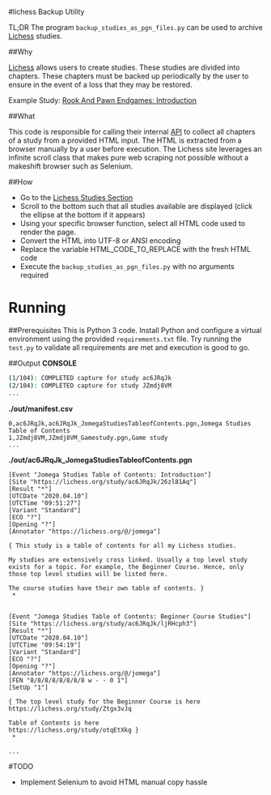 #lichess Backup Utility

TL;DR The program ```backup_studies_as_pgn_files.py``` can be used to archive [Lichess](https://lichess.org/) studies.

##Why

[Lichess](https://lichess.org/) allows users to create studies. These studies are divided into chapters. These chapters
must be backed up periodically by the user to ensure in the event of a loss that they may be restored.

Example Study: [Rook And Pawn Endgames: Introduction](https://lichess.org/study/dqCpuvFS)

##What

This code is responsible for calling their internal [API](https://lichess.org/api) to collect all chapters of a study from a provided HTML input. The HTML is extracted from a browser manually by a user before execution. The Lichess site leverages an infinite scroll class that makes pure web scraping not possible without a makeshift browser such as Selenium.

##How
* Go to the [Lichess Studies Section](https://lichess.org/study/by/jomega)
* Scroll to the bottom such that all studies available are displayed (click the ellipse at the bottom if it appears)
* Using your specific browser function, select all HTML code used to render the page.
* Convert the HTML into UTF-8 or ANSI encoding
* Replace the variable HTML_CODE_TO_REPLACE with the fresh HTML code
* Execute the ```backup_studies_as_pgn_files.py``` with no arguments required

# Running 
##Prerequisites
This is Python 3 code. Install Python and configure a virtual environment using the provided ```requirements.txt``` file. Try running the ```test.py``` to validate all requirements are met and execution is good to go. 
 
##Output
**CONSOLE**
```bash
(1/104): COMPLETED capture for study ac6JRqJk
(2/104): COMPLETED capture for study JZmdj8VM
...
```

**./out/manifest.csv**
```csv
0,ac6JRqJk,ac6JRqJk_JomegaStudiesTableofContents.pgn,Jomega Studies Table of Contents
1,JZmdj8VM,JZmdj8VM_Gamestudy.pgn,Game study
...
```

**./out/ac6JRqJk_JomegaStudiesTableofContents.pgn**
```text
[Event "Jomega Studies Table of Contents: Introduction"]
[Site "https://lichess.org/study/ac6JRqJk/26zl81Aq"]
[Result "*"]
[UTCDate "2020.04.10"]
[UTCTime "09:51:27"]
[Variant "Standard"]
[ECO "?"]
[Opening "?"]
[Annotator "https://lichess.org/@/jomega"]

{ This study is a table of contents for all my Lichess studies.

My studies are extensively cross linked. Usually a top level study exists for a topic. For example, the Beginner Course. Hence, only those top level studies will be listed here.

The course studies have their own table of contents. }
 *


[Event "Jomega Studies Table of Contents: Beginner Course Studies"]
[Site "https://lichess.org/study/ac6JRqJk/ljRHcph3"]
[Result "*"]
[UTCDate "2020.04.10"]
[UTCTime "09:54:19"]
[Variant "Standard"]
[ECO "?"]
[Opening "?"]
[Annotator "https://lichess.org/@/jomega"]
[FEN "8/8/8/8/8/8/8/8 w - - 0 1"]
[SetUp "1"]

{ The top level study for the Beginner Course is here
https://lichess.org/study/Ztgx3vJq

Table of Contents is here
https://lichess.org/study/otqEtXkg }
 *

...
```

#TODO

* Implement Selenium to avoid HTML manual copy hassle